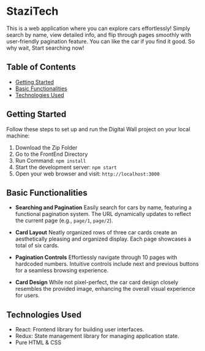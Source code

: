 # StaziTech

This is a web application where you can explore cars effortlessly! Simply search by name, view detailed info, and flip through pages smoothly with user-friendly pagination feature. You can like the car if you find it good. So why wait, Start searching now!

## Table of Contents

- [Getting Started](#getting-started)
- [Basic Functionalities](#basic-functionalities)
- [Technologies Used](#technologies-used)

## Getting Started

Follow these steps to set up and run the Digital Wall project on your local machine:

1. Download the Zip Folder
2. Go to the FrontEnd Directory
3. Run Command: `npm install`
4. Start the development server: `npm start`
5. Open your web browser and visit: `http://localhost:3000`

## Basic Functionalities

- **Searching and Pagination**
  Easily search for cars by name, featuring a functional pagination system. The URL dynamically updates to reflect the current page (e.g., `page/1`, `page/2`).

- **Card Layout**
  Neatly organized rows of three car cards create an aesthetically pleasing and organized display. Each page showcases a total of six cards.

- **Pagination Controls**
  Effortlessly navigate through 10 pages with hardcoded numbers. Intuitive controls include next and previous buttons for a seamless browsing experience.

- **Card Design**
  While not pixel-perfect, the car card design closely resembles the provided image, enhancing the overall visual experience for users.

## Technologies Used

- React: Frontend library for building user interfaces.
- Redux: State management library for managing application state.
- Pure HTML & CSS
